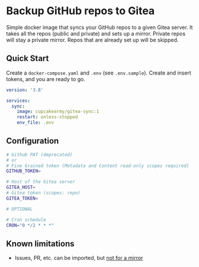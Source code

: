 # Backup GitHub repos to Gitea

Simple docker image that syncs your GitHub repos to a given Gitea server. It takes all the repos (public and private) and sets up a mirror. Private repos will stay a private mirror. Repos that are already set up will be skipped.

## Quick Start

Create a `docker-compose.yaml` and `.env` (see `.env.sample`). Create and insert tokens, and you are ready to go.

```yaml
version: '3.8'

services:
  sync:
    image: cupcakearmy/gitea-sync:1
    restart: unless-stopped
    env_file: .env
```

## Configuration

```sh
# Github PAT (deprecated)
# or
# Fine Grained token (Metadata and Content read-only scopes required)
GITHUB_TOKEN=

# Host of the Gitea server
GITEA_HOST=
# Gitea token (scopes: repo)
GITEA_TOKEN=

# OPTIONAL

# Cron schedule
CRON="0 */2 * * *"
```

## Known limitations

- Issues, PR, etc. can be imported, but [not for a mirror](https://github.com/go-gitea/gitea/issues/18369)
